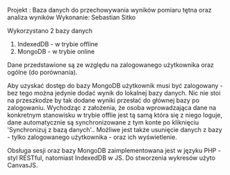 Projekt : Baza danych do przechowywania wyników pomiaru tętna oraz analiza wyników
Wykonanie: Sebastian Sitko

Wykorzystano 2 bazy danych
1. IndexedDB - w trybie offline
2. MongoDB - w trybie online

Dane przedstawione są ze względu na zalogowanego użytkownika oraz ogólne (do porównania).

Aby uzyskać dostęp do bazy MongoDB użytkownik musi być zalogowany - bez tego można jedynie dodać wynik do lokalnej bazy danych.
Nic nie stoi na przeszkodze by tak dodane wyniki przesłać do głównej bazy po zalogowaniu.
Wychodząc z założenia, że osoba wprowadzająca dane na konkretnym stanowisku w trybie offlie jest tą samą która się z niego loguje,
dane automatycznie są synchronizowane z tym konte po kliknięciu 'Synchronizuj  z bazą danych'..
Możliwe jest także usunięcie danych z bazy - tylko zalogowanego użytkownika - oraz ich wyświetlenie.

Obsługa sesji oraz bazy MongoDB zaimplementowana jest w języku PHP - styl RESTful, natomiast IndexedDB w JS. Do stworzenia wykresów użyto CanvasJS.

